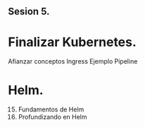 ## Sesion 5.

# Finalizar Kubernetes.
Afianzar conceptos
Ingress
Ejemplo Pipeline

# Helm.
15. Fundamentos de Helm
16. Profundizando en Helm
